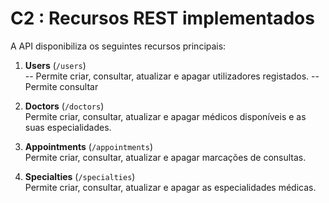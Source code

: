 # C2 : Recursos REST implementados

A API disponibiliza os seguintes recursos principais:

1. **Users** (`/users`)  
  -- Permite criar, consultar, atualizar e apagar utilizadores registados.
  -- Permite consultar 
2. **Doctors** (`/doctors`)  
   Permite criar, consultar, atualizar e apagar médicos disponíveis e as suas especialidades.

3. **Appointments** (`/appointments`)  
   Permite criar, consultar, atualizar e apagar marcações de consultas.

4. **Specialties** (`/specialties`)  
   Permite criar, consultar, atualizar e apagar as especialidades médicas.
